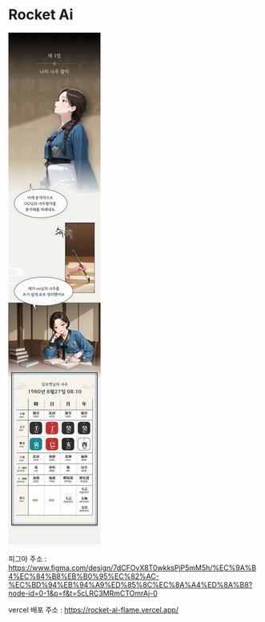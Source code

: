 # Rocket Ai

![문제 답안](./public/images/res.png)

피그마 주소 : https://www.figma.com/design/7dCFOvX8T0wkksPjP5mM5h/%EC%9A%B4%EC%84%B8%EB%B0%95%EC%82%AC-%EC%BD%94%EB%94%A9%ED%85%8C%EC%8A%A4%ED%8A%B8?node-id=0-1&p=f&t=5cLRC3MRmCTOmrAj-0

vercel 배포 주소 : https://rocket-ai-flame.vercel.app/
